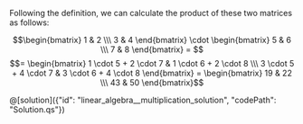 Following the definition, we can calculate the product of these two matrices as follows:

$$\begin{bmatrix} 1 & 2 \\\ 3 & 4 \end{bmatrix} \cdot \begin{bmatrix} 5 & 6 \\\ 7 & 8 \end{bmatrix} = $$
$$= \begin{bmatrix} 1 \cdot 5 + 2 \cdot 7 & 1 \cdot 6 + 2 \cdot 8 \\\ 3 \cdot 5 + 4 \cdot 7 & 3 \cdot 6 + 4 \cdot 8 \end{bmatrix} = \begin{bmatrix} 19 & 22 \\\ 43 & 50 \end{bmatrix}$$

@[solution]({"id": "linear_algebra__multiplication_solution", "codePath": "Solution.qs"})
